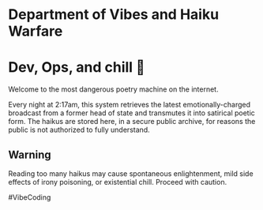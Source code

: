# Department of Vibes and Haiku Warfare
# Dev, Ops, and chill 🥷

Welcome to the most dangerous poetry machine on the internet.

Every night at 2:17am, this system retrieves the latest emotionally-charged broadcast from a former head of state and transmutes it into satirical poetic form. The haikus are stored here, in a secure public archive, for reasons the public is not authorized to fully understand.

## Warning

Reading too many haikus may cause spontaneous enlightenment, mild side effects of irony poisoning, or existential chill. Proceed with caution.

#VibeCoding
